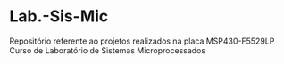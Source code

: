 # Lab.-Sis-Mic
Repositório referente ao projetos realizados na placa MSP430-F5529LP
Curso de Laboratório de Sistemas Microprocessados

